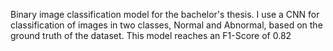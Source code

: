 Binary image classification model for the bachelor's thesis. I use a CNN for classification of images in two classes, Normal and Abnormal, based on the ground truth of the dataset. This model reaches an F1-Score of 0.82
